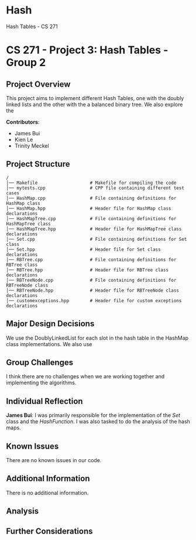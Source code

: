 # Hash
Hash Tables - CS 271


# CS 271 - Project 3: Hash Tables - Group 2

## Project Overview
This project aims to implement different Hash Tables, one with the doubly linked lists and the other with the a balanced binary tree. We also explore the 

**Contributors**:  
- James Bui
- Kien Le
- Trinity Meckel

## Project Structure
```
/
│── Makefile                    # Makefile for compiling the code
│── mytests.cpp                 # CPP file containing different test cases
│── HashMap.cpp                 # File containing definitions for HashMap class
│── HashMap.hpp                 # Header file for HashMap class declarations
│── HashMapTree.cpp             # File containing definitions for HashMapTree class
│── HashMapTree.hpp             # Header file for HashMapTree class declarations
│── Set.cpp                     # File containing definitions for Set class
│── Set.hpp                     # Header file for Set class declarations
│── RBTree.cpp                  # File containing definitions for RBTree class
│── RBTree.hpp                  # Header file for RBTree class declarations
│── RBTreeNode.cpp              # File containing definitions for RBTreeNode class
│── RBTreeNode.hpp              # Header file for RBTreeNode class declarations
│── customexceptions.hpp        # Header file for custom exceptions declarations
```

## Major Design Decisions
We use the DoublyLinkedList for each slot in the hash table in the HashMap class implementations. We also use 

## Group Challenges
I think there are no challenges when we are working together and implementing the algorithms.

## Individual Reflection
**James Bui**: I was primarily responsible for the implementation of the *Set* class and the *HashFunction*. I was also tasked to do the analysis of the hash maps.

## Known Issues
There are no known issues in our code.

## Additional Information
There is no additional information. 

## Analysis 

## Further Considerations 